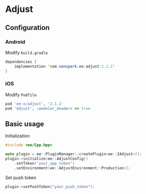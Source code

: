 # Adjust
## Configuration
### Android
Modify `build.gradle`
```java
dependencies {
    implementation 'com.senspark.ee:adjust:2.1.1'
}
```

### iOS
Modify `Podfile`
```ruby
pod 'ee-x/adjust', '2.1.1'
pod 'Adjust', :modular_headers => true
```

## Basic usage
Initialization
```cpp
#include <ee/Cpp.hpp>

auto plugin = ee::PluginManager::createPlugin<ee::IAdjust>();
plugin->initialize(ee::AdjustConfig()
    .setToken("your_app_token")
    .setEnvironment(ee::AdjustEnvironment::Production));
```

Set push token
```cpp
plugin->setPushToken("your_push_token");
```